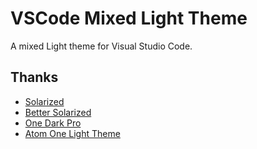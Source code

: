 # VSCode Mixed Light Theme

A mixed Light theme for Visual Studio Code.

## Thanks

- [Solarized](https://github.com/altercation/solarized)
- [Better Solarized](https://github.com/edheltzel/vscode-better-solarized)
- [One Dark Pro](https://github.com/Binaryify/OneDark-Pro)
- [Atom One Light Theme](https://github.com/akamud/vscode-theme-onelight)

